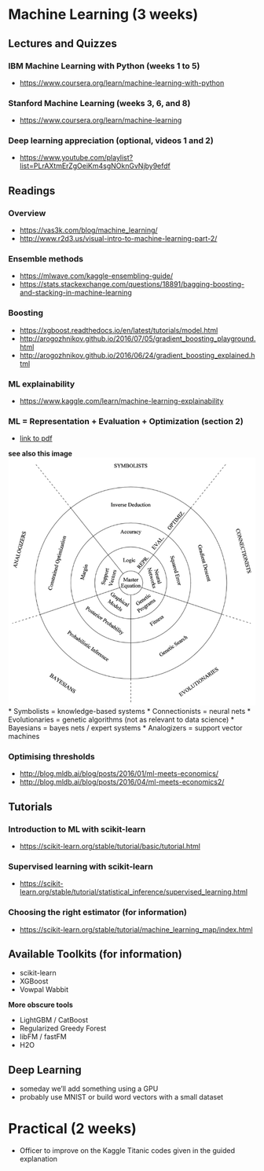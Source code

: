 #   Machine Learning (3 weeks)

##  Lectures and Quizzes
### IBM Machine Learning with Python (weeks 1 to 5)
*   https://www.coursera.org/learn/machine-learning-with-python

### Stanford Machine Learning (weeks 3, 6, and 8)
*   https://www.coursera.org/learn/machine-learning

### Deep learning appreciation (optional, videos 1 and 2)
*   https://www.youtube.com/playlist?list=PLrAXtmErZgOeiKm4sgNOknGvNjby9efdf

##  Readings
### Overview
*   https://vas3k.com/blog/machine_learning/
*   http://www.r2d3.us/visual-intro-to-machine-learning-part-2/

### Ensemble methods
*   https://mlwave.com/kaggle-ensembling-guide/
*   https://stats.stackexchange.com/questions/18891/bagging-boosting-and-stacking-in-machine-learning

### Boosting
*   https://xgboost.readthedocs.io/en/latest/tutorials/model.html
*   http://arogozhnikov.github.io/2016/07/05/gradient_boosting_playground.html
*   http://arogozhnikov.github.io/2016/06/24/gradient_boosting_explained.html

### ML explainability
*   https://www.kaggle.com/learn/machine-learning-explainability

### ML = Representation + Evaluation + Optimization (section 2)
*   [link to pdf](https://homes.cs.washington.edu/~pedrod/papers/cacm12.pdf)

**see also this image**
![Representation, Evaluation, and Optimization steps for 5 different ML approaches](reo.png)
    *   Symbolists = knowledge-based systems
    *   Connectionists = neural nets
    *   Evolutionaries = genetic algorithms (not as relevant to data science)
    *   Bayesians = bayes nets / expert systems
    *   Analogizers = support vector machines



### Optimising thresholds
*   http://blog.mldb.ai/blog/posts/2016/01/ml-meets-economics/
*   http://blog.mldb.ai/blog/posts/2016/04/ml-meets-economics2/

##  Tutorials
### Introduction to ML with scikit-learn
*   https://scikit-learn.org/stable/tutorial/basic/tutorial.html

### Supervised learning with scikit-learn
*   https://scikit-learn.org/stable/tutorial/statistical_inference/supervised_learning.html

### Choosing the right estimator (for information)
*   https://scikit-learn.org/stable/tutorial/machine_learning_map/index.html

##  Available Toolkits (for information)

*   scikit-learn
*   XGBoost
*   Vowpal Wabbit

**More obscure tools**

*   LightGBM / CatBoost
*   Regularized Greedy Forest
*   libFM / fastFM
*   H2O

##  Deep Learning
*   someday we’ll add something using a GPU
*   probably use MNIST or build word vectors with a small dataset


#   Practical (2 weeks)
*   Officer to improve on the Kaggle Titanic codes given in the guided explanation

